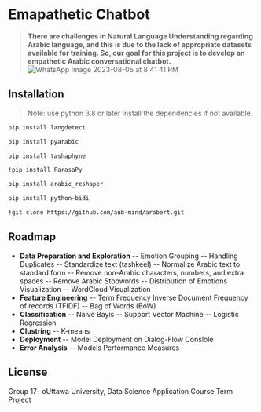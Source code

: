 # Emapathetic Chatbot 
>  **There are challenges in Natural Language Understanding regarding Arabic language, and this is due to the lack of appropriate datasets available for training. So, our goal for this project is to develop an empathetic Arabic conversational chatbot.**
![WhatsApp Image 2023-08-05 at 8 41 41 PM](https://github.com/sarax0/empathetic-chatbot/assets/122404545/f577d79c-3455-452a-b185-c10d0549545e)

## Installation
> Note: use python 3.8 or later
Install the dependencies if not available.


```sh
pip install langdetect
```
```sh
pip install pyarabic
```
```sh
pip install tashaphyne
```
```sh
!pip install FarasaPy
```
```sh
pip install arabic_reshaper
```
```sh
pip install python-bidi
```
```sh
!git clone https://github.com/aub-mind/arabert.git
```

## Roadmap
- **Data Preparation and Exploration**
-- Emotion Grouping
-- Handling Duplicates
-- Standardize text (tashkeel)
-- Normalize Arabic text to standard form
-- Remove non-Arabic characters, numbers, and extra spaces
-- Remove Arabic Stopwords
-- Distribution of Emotions Visualization
-- WordCloud Visualization
- **Feature Engineering**
-- Term Frequency Inverse Document Frequency of records (TFIDF)
-- Bag of Words (BoW)
- **Classification**
-- Naive Bayis
-- Support Vector Machine
-- Logistic Regression
- **Clustring**
-- K-means
- **Deployment**
-- Model Deployment on Dialog-Flow Conslole
- **Error Analysis**
-- Models Performance Measures



## License
Group 17- oUttawa University, Data Science Application Course Term Project
